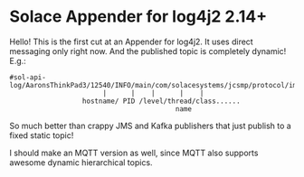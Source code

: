 # Solace Appender for log4j2 2.14+

Hello!  This is the first cut at an Appender for log4j2.  It uses direct messaging only right now.  And the published topic is completely dynamic!  E.g.:

```
#sol-api-log/AaronsThinkPad3/12540/INFO/main/com/solacesystems/jcsmp/protocol/impl/TcpClientChannel
                       |      |    |      |    |
                  hostname/ PID /level/thread/class......
                                         name
```

So much better than crappy JMS and Kafka publishers that just publish to a fixed static topic!

I should make an MQTT version as well, since MQTT also supports awesome dynamic hierarchical topics.




